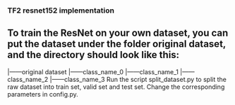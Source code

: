 ### TF2 resnet152 implementation

## To train the ResNet on your own dataset, you can put the dataset under the folder original dataset, and the directory should look like this:
|——original dataset
   |——class_name_0
   |——class_name_1
   |——class_name_2
   |——class_name_3
Run the script split_dataset.py to split the raw dataset into train set, valid set and test set.
Change the corresponding parameters in config.py.
